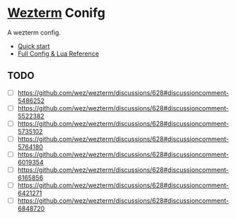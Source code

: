 # [Wezterm](https://wezfurlong.org/wezterm/) Conifg

A wezterm config.

- [Quick start](https://wezfurlong.org/wezterm/config/files.html)
- [Full Config & Lua Reference](https://wezfurlong.org/wezterm/config/lua/general.html)

## TODO

- [ ] https://github.com/wez/wezterm/discussions/628#discussioncomment-5486252
- [ ] https://github.com/wez/wezterm/discussions/628#discussioncomment-5522382
- [ ] https://github.com/wez/wezterm/discussions/628#discussioncomment-5735102
- [ ] https://github.com/wez/wezterm/discussions/628#discussioncomment-5764180
- [ ] https://github.com/wez/wezterm/discussions/628#discussioncomment-6019354
- [ ] https://github.com/wez/wezterm/discussions/628#discussioncomment-6165856
- [ ] https://github.com/wez/wezterm/discussions/628#discussioncomment-6421271
- [ ] https://github.com/wez/wezterm/discussions/628#discussioncomment-6848720
